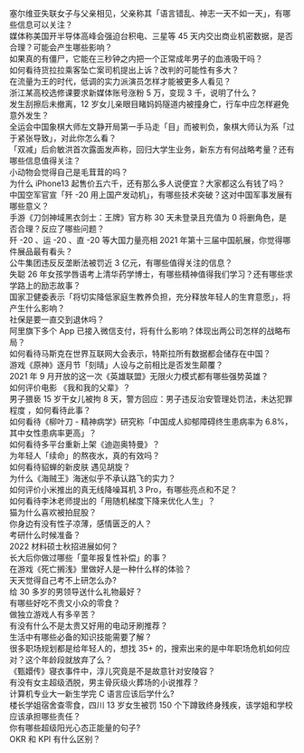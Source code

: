 塞尔维亚失联女子与父亲相见，父亲称其「语言错乱、神志一天不如一天」，有哪些信息可以关注？  
媒体称美国开半导体高峰会强迫台积电、三星等 45 天内交出商业机密数据，是否合理？可能会产生哪些影响？  
如果真的有僵尸，它能在三秒钟之内把一个正常成年男子的血液吸干吗？  
如何看待货拉拉乘客坠亡案司机提出上诉？改判的可能性有多大？  
在流量为王的时代，低调的实力派演员怎样才能被更多人看见？  
浙江某高校选修课要求新媒体账号涨粉 5 万，变现 3 千，说明了什么？  
发生刮擦后未撤离，12 岁女儿亲眼目睹妈妈隧道内被撞身亡，行车中应怎样避免意外发生？  
全运会中国象棋大师左文静开局第一手马走「目」而被判负，象棋大师认为系「过于紧张导致」，对此你怎么看？  
「双减」后俞敏洪首次露面发声称，回归大学生业务，新东方有何战略考量？还有哪些信息值得关注？  
小动物会觉得自己是毛茸茸的吗？  
为什么 iPhone13 起售价五六千，还有那么多人说便宜？大家都这么有钱了吗？  
中国空军官宣「歼 -20 用上国产发动机」，有哪些技术突破？这对中国军事发展有哪些意义？  
手游《刀剑神域黑衣剑士：王牌》官方称 30 天未登录且充值为 0 将删角色，是否合理？反应了哪些问题？  
歼 -20 、运 -20 、直 -20 等大国力量亮相 2021 年第十三届中国航展，你觉得哪件展品最有看头？  
公牛集团违反反垄断法被罚近 3 亿元，有哪些值得关注的信息？  
失聪 26 年女孩学唇语考上清华药学博士，有哪些精神值得我们学习？还有哪些求学路上的励志故事？  
国家卫健委表示「将切实降低家庭生教养负担，充分释放年轻人的生育意愿」，将产生什么影响？  
社保是要一直交到退休吗？  
阿里旗下多个 App 已接入微信支付，将有什么影响？体现出两公司怎样的战略布局？  
如何看待马斯克在世界互联网大会表示，特斯拉所有数据都会储存在中国？  
游戏《原神》逐月节「刻晴」人设与之前相比是否发生颠覆？  
2021 年 9 月开放的这一次《英雄联盟》无限火力模式都有哪些强势英雄？  
如何评价电影 《我和我的父辈》？  
男子猥亵 15 岁干女儿被拘 8 天，警方回应：男子违反治安管理处罚法，未达犯罪程度 ，如何看待此事？  
如何看待《柳叶刀 - 精神病学》研究称「中国成人抑郁障碍终生患病率为 6.8%，其中女性患病率更高」？  
如何看待多平台重新上架《迪迦奥特曼》？  
为年轻人「续命」的熬夜水，真的有效吗？  
如何看待貂蝉的新皮肤 遇见胡旋？  
为什么《海贼王》海迷似乎不承认路飞的实力？  
如何评价小米推出的真无线降噪耳机 3 Pro，有哪些亮点和不足？  
如何看待李沐老师提出的「用随机梯度下降来优化人生」？  
猫为什么喜欢被拍屁股？  
你身边有没有性子凉薄，感情匮乏的人？  
考研什么时候准备？  
2022 材料硕士秋招进展如何？  
长大后你做过哪些「童年报复性补偿」的事？  
在游戏《死亡搁浅》里做好人是一种什么样的体验？  
天天觉得自己考不上研怎么办?  
给 30 多岁的男领导送什么礼物最好？  
有哪些好吃不贵又小众的零食？  
做独立游戏人有多辛苦？  
有没有什么不是太贵又好用的电动牙刷推荐？  
生活中有哪些必备的知识技能需要了解？  
很多职场规划都是给年轻人的，想找 35+ 的，搜索出来的是中年职场危机如何应对？这个年龄段就放弃了么？  
《甄嬛传》寝衣事件中，淳儿究竟是不是故意针对安陵容？  
有没有女主超级洒脱，男主骨灰级火葬场的小说推荐？  
计算机专业大一新生学完 C 语言应该后学什么?  
楼长学姐宿舍查零食，四川 13 岁女生被罚 150 个下蹲致终身残疾，该学姐和学校应该承担哪些责任？  
你有哪些超级阳光心态正能量的句子?  
OKR 和 KPI 有什么区别？  
